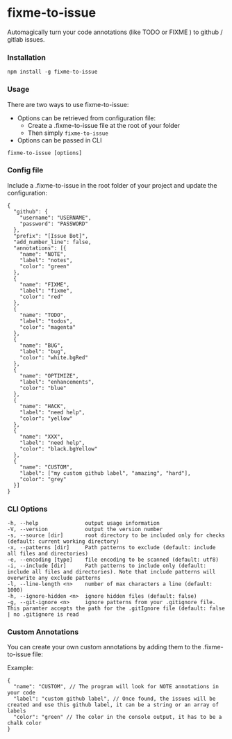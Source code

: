 # fixme-to-issue
Automagically turn your code annotations (like TODO or FIXME ) to github / gitlab issues.


### Installation
```
npm install -g fixme-to-issue
```

### Usage
There are two ways to use fixme-to-issue:
- Options can be retrieved from configuration file:
  - Create a .fixme-to-issue file at the root of your folder
  - Then simply ``` fixme-to-issue ```
- Options can be passed in CLI

```
fixme-to-issue [options]
```

### Config file
Include a .fixme-to-issue in the root folder of your project and update the configuration:
```
{
  "github": {
    "username": "USERNAME",
    "password": "PASSWORD"
  },
  "prefix": "[Issue Bot]",
  "add_number_line": false,
  "annotations": [{
    "name": "NOTE",
    "label": "notes",
    "color": "green"
  },
  {
    "name": "FIXME",
    "label": "fixme",
    "color": "red"
  },
  {
    "name": "TODO",
    "label": "todos",
    "color": "magenta"
  },
  {
    "name": "BUG",
    "label": "bug",
    "color": "white.bgRed"
  },
  {
    "name": "OPTIMIZE",
    "label": "enhancements",
    "color": "blue"
  },
  {
    "name": "HACK",
    "label": "need help",
    "color": "yellow"
  },
  {
    "name": "XXX",
    "label": "need help",
    "color": "black.bgYellow"
  },
  {
    "name": "CUSTOM",
    "label": ["my custom github label", "amazing", "hard"],
    "color": "grey"
  }]
}
```

### CLI Options
    -h, --help               output usage information
    -V, --version            output the version number
    -s, --source [dir]       root directory to be included only for checks (default: current working directory)
    -x, --patterns [dir]     Path patterns to exclude (default: include all files and directories)
    -e, --encoding [type]    file encoding to be scanned (default: utf8)
    -i, --include [dir]      Path patterns to include only (default: include all files and directories). Note that include patterns will overwrite any exclude patterns
    -l, --line-length <n>    number of max characters a line (default: 1000)
    -h, --ignore-hidden <n>  ignore hidden files (default: false)
    -g, --git-ignore <n>     ignore patterns from your .gitignore file. This paramter accepts the path for the .gitIgnore file (default: false | no .gitignore is read


### Custom Annotations
You can create your own custom annotations by adding them to the .fixme-to-issue file:

Example:
```
{
  "name": "CUSTOM", // The program will look for NOTE annotations in your code
  "label": "custom github label", // Once found, the issues will be created and use this github label, it can be a string or an array of labels
  "color": "green" // The color in the console output, it has to be a chalk color
}
```
